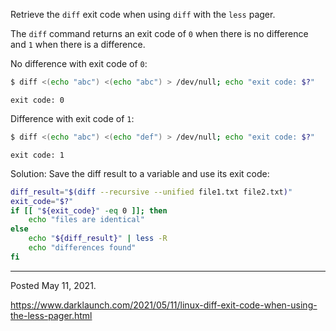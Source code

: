 Retrieve the `diff` exit code when using `diff` with the `less` pager.

The `diff` command returns an exit code of `0` when there is no difference and `1` when there is a difference.

No difference with exit code of `0`:

```bash
$ diff <(echo "abc") <(echo "abc") > /dev/null; echo "exit code: $?"
```

```
exit code: 0
```

Difference with exit code of `1`:

```bash
$ diff <(echo "abc") <(echo "def") > /dev/null; echo "exit code: $?"
```

```
exit code: 1
```

Solution: Save the diff result to a variable and use its exit code:

```bash
diff_result="$(diff --recursive --unified file1.txt file2.txt)"
exit_code="$?"
if [[ "${exit_code}" -eq 0 ]]; then
    echo "files are identical"
else
    echo "${diff_result}" | less -R
    echo "differences found"
fi
```

---

Posted May 11, 2021.

https://www.darklaunch.com/2021/05/11/linux-diff-exit-code-when-using-the-less-pager.html